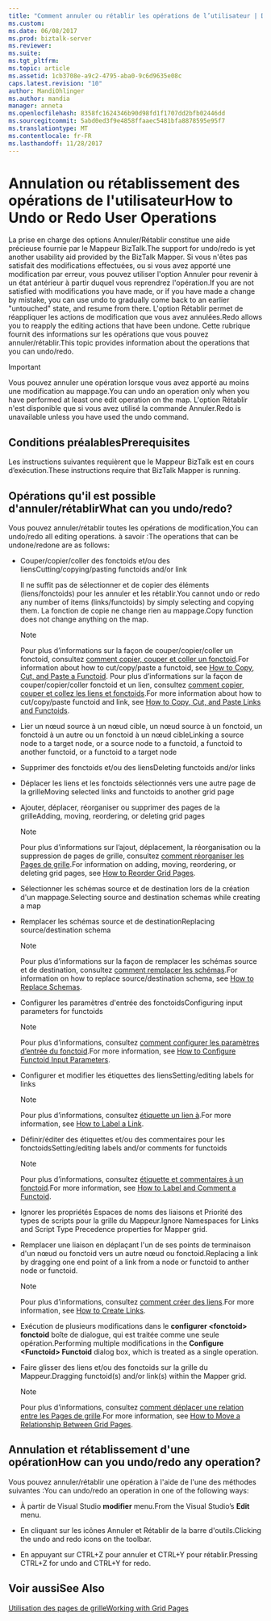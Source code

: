 ```yaml
---
title: "Comment annuler ou rétablir les opérations de l’utilisateur | Documents Microsoft"
ms.custom: 
ms.date: 06/08/2017
ms.prod: biztalk-server
ms.reviewer: 
ms.suite: 
ms.tgt_pltfrm: 
ms.topic: article
ms.assetid: 1cb3708e-a9c2-4795-aba0-9c6d9635e08c
caps.latest.revision: "10"
author: MandiOhlinger
ms.author: mandia
manager: anneta
ms.openlocfilehash: 8358fc1624346b90d98fd1f1707dd2bfb02446dd
ms.sourcegitcommit: 5abd0ed3f9e4858ffaaec5481bfa8878595e95f7
ms.translationtype: MT
ms.contentlocale: fr-FR
ms.lasthandoff: 11/28/2017
---
```

# <a name="how-to-undo-or-redo-user-operations"></a><span data-ttu-id="fd14f-102">Annulation ou rétablissement des opérations de l'utilisateur</span><span class="sxs-lookup"><span data-stu-id="fd14f-102">How to Undo or Redo User Operations</span></span>
<span data-ttu-id="fd14f-103">La prise en charge des options Annuler/Rétablir constitue une aide précieuse fournie par le Mappeur BizTalk.</span><span class="sxs-lookup"><span data-stu-id="fd14f-103">The support for undo/redo is yet another usability aid provided by the BizTalk Mapper.</span></span> <span data-ttu-id="fd14f-104">Si vous n'êtes pas satisfait des modifications effectuées, ou si vous avez apporté une modification par erreur, vous pouvez utiliser l'option Annuler pour revenir à un état antérieur à partir duquel vous reprendrez l'opération.</span><span class="sxs-lookup"><span data-stu-id="fd14f-104">If you are not satisfied with modifications you have made, or if you have made a change by mistake, you can use undo to gradually come back to an earlier "untouched" state, and resume from there.</span></span> <span data-ttu-id="fd14f-105">L'option Rétablir permet de réappliquer les actions de modification que vous avez annulées.</span><span class="sxs-lookup"><span data-stu-id="fd14f-105">Redo allows you to reapply the editing actions that have been undone.</span></span> <span data-ttu-id="fd14f-106">Cette rubrique fournit des informations sur les opérations que vous pouvez annuler/rétablir.</span><span class="sxs-lookup"><span data-stu-id="fd14f-106">This topic provides information about the operations that you can undo/redo.</span></span>  
  
> [!IMPORTANT]
>  <span data-ttu-id="fd14f-107">Vous pouvez annuler une opération lorsque vous avez apporté au moins une modification au mappage.</span><span class="sxs-lookup"><span data-stu-id="fd14f-107">You can undo an operation only when you have performed at least one edit operation on the map.</span></span> <span data-ttu-id="fd14f-108">L'option Rétablir n'est disponible que si vous avez utilisé la commande Annuler.</span><span class="sxs-lookup"><span data-stu-id="fd14f-108">Redo is unavailable unless you have used the undo command.</span></span>  
  
## <a name="prerequisites"></a><span data-ttu-id="fd14f-109">Conditions préalables</span><span class="sxs-lookup"><span data-stu-id="fd14f-109">Prerequisites</span></span>  
 <span data-ttu-id="fd14f-110">Les instructions suivantes requièrent que le Mappeur BizTalk est en cours d’exécution.</span><span class="sxs-lookup"><span data-stu-id="fd14f-110">These instructions require that BizTalk Mapper is running.</span></span>  
  
## <a name="what-can-you-undoredo"></a><span data-ttu-id="fd14f-111">Opérations qu'il est possible d'annuler/rétablir</span><span class="sxs-lookup"><span data-stu-id="fd14f-111">What can you undo/redo?</span></span>  
 <span data-ttu-id="fd14f-112">Vous pouvez annuler/rétablir toutes les opérations de modification,</span><span class="sxs-lookup"><span data-stu-id="fd14f-112">You can undo/redo all editing operations.</span></span> <span data-ttu-id="fd14f-113">à savoir :</span><span class="sxs-lookup"><span data-stu-id="fd14f-113">The operations that can be undone/redone are as follows:</span></span>  
  
-   <span data-ttu-id="fd14f-114">Couper/copier/coller des fonctoids et/ou des liens</span><span class="sxs-lookup"><span data-stu-id="fd14f-114">Cutting/copying/pasting functoids and/or link</span></span>  
  
     <span data-ttu-id="fd14f-115">Il ne suffit pas de sélectionner et de copier des éléments (liens/fonctoids) pour les annuler et les rétablir.</span><span class="sxs-lookup"><span data-stu-id="fd14f-115">You cannot undo or redo any number of items (links/functoids) by simply selecting and copying them.</span></span> <span data-ttu-id="fd14f-116">La fonction de copie ne change rien au mappage.</span><span class="sxs-lookup"><span data-stu-id="fd14f-116">Copy function does not change anything on the map.</span></span>  
  
    > [!NOTE]
    >  <span data-ttu-id="fd14f-117">Pour plus d’informations sur la façon de couper/copier/coller un fonctoid, consultez [comment copier, couper et coller un fonctoid](../core/how-to-copy-cut-and-paste-a-functoid.md).</span><span class="sxs-lookup"><span data-stu-id="fd14f-117">For information about how to cut/copy/paste a functoid, see [How to Copy, Cut, and Paste a Functoid](../core/how-to-copy-cut-and-paste-a-functoid.md).</span></span> <span data-ttu-id="fd14f-118">Pour plus d’informations sur la façon de couper/copier/coller fonctoid et un lien, consultez [comment copier, couper et collez les liens et fonctoids](../core/how-to-copy-cut-and-paste-links-and-functoids.md).</span><span class="sxs-lookup"><span data-stu-id="fd14f-118">For more information about how to cut/copy/paste functoid and link, see [How to Copy, Cut, and Paste Links and Functoids](../core/how-to-copy-cut-and-paste-links-and-functoids.md).</span></span>  
  
-   <span data-ttu-id="fd14f-119">Lier un nœud source à un nœud cible, un nœud source à un fonctoid, un fonctoid à un autre ou un fonctoid à un nœud cible</span><span class="sxs-lookup"><span data-stu-id="fd14f-119">Linking a source node to a target node, or a source node to a functoid, a functoid to another functoid, or a functoid to a target node</span></span>  
  
-   <span data-ttu-id="fd14f-120">Supprimer des fonctoids et/ou des liens</span><span class="sxs-lookup"><span data-stu-id="fd14f-120">Deleting functoids and/or links</span></span>  
  
-   <span data-ttu-id="fd14f-121">Déplacer les liens et les fonctoids sélectionnés vers une autre page de la grille</span><span class="sxs-lookup"><span data-stu-id="fd14f-121">Moving selected links and functoids to another grid page</span></span>  
  
-   <span data-ttu-id="fd14f-122">Ajouter, déplacer, réorganiser ou supprimer des pages de la grille</span><span class="sxs-lookup"><span data-stu-id="fd14f-122">Adding, moving, reordering, or deleting grid pages</span></span>  
  
    > [!NOTE]
    >  <span data-ttu-id="fd14f-123">Pour plus d’informations sur l’ajout, déplacement, la réorganisation ou la suppression de pages de grille, consultez [comment réorganiser les Pages de grille](../core/how-to-reorder-grid-pages.md).</span><span class="sxs-lookup"><span data-stu-id="fd14f-123">For information on adding, moving, reordering, or deleting grid pages, see [How to Reorder Grid Pages](../core/how-to-reorder-grid-pages.md).</span></span>  
  
-   <span data-ttu-id="fd14f-124">Sélectionner les schémas source et de destination lors de la création d'un mappage.</span><span class="sxs-lookup"><span data-stu-id="fd14f-124">Selecting source and destination schemas while creating a map</span></span>  
  
-   <span data-ttu-id="fd14f-125">Remplacer les schémas source et de destination</span><span class="sxs-lookup"><span data-stu-id="fd14f-125">Replacing source/destination schema</span></span>  
  
    > [!NOTE]
    >  <span data-ttu-id="fd14f-126">Pour plus d’informations sur la façon de remplacer les schémas source et de destination, consultez [comment remplacer les schémas](../core/how-to-replace-schemas.md).</span><span class="sxs-lookup"><span data-stu-id="fd14f-126">For information on how to replace source/destination schema, see [How to Replace Schemas](../core/how-to-replace-schemas.md).</span></span>  
  
-   <span data-ttu-id="fd14f-127">Configurer les paramètres d'entrée des fonctoids</span><span class="sxs-lookup"><span data-stu-id="fd14f-127">Configuring input parameters for functoids</span></span>  
  
    > [!NOTE]
    >  <span data-ttu-id="fd14f-128">Pour plus d’informations, consultez [comment configurer les paramètres d’entrée du fonctoid](../core/how-to-configure-functoid-input-parameters.md).</span><span class="sxs-lookup"><span data-stu-id="fd14f-128">For more information, see [How to Configure Functoid Input Parameters](../core/how-to-configure-functoid-input-parameters.md).</span></span>  
  
-   <span data-ttu-id="fd14f-129">Configurer et modifier les étiquettes des liens</span><span class="sxs-lookup"><span data-stu-id="fd14f-129">Setting/editing labels for links</span></span>  
  
    > [!NOTE]
    >  <span data-ttu-id="fd14f-130">Pour plus d’informations, consultez [étiquette un lien à](../core/how-to-label-a-link.md).</span><span class="sxs-lookup"><span data-stu-id="fd14f-130">For more information, see [How to Label a Link](../core/how-to-label-a-link.md).</span></span>  
  
-   <span data-ttu-id="fd14f-131">Définir/éditer des étiquettes et/ou des commentaires pour les fonctoids</span><span class="sxs-lookup"><span data-stu-id="fd14f-131">Setting/editing labels and/or comments for functoids</span></span>  
  
    > [!NOTE]
    >  <span data-ttu-id="fd14f-132">Pour plus d’informations, consultez [étiquette et commentaires à un fonctoid](../core/how-to-label-and-comment-a-functoid.md).</span><span class="sxs-lookup"><span data-stu-id="fd14f-132">For more information, see [How to Label and Comment a Functoid](../core/how-to-label-and-comment-a-functoid.md).</span></span>  
  
-   <span data-ttu-id="fd14f-133">Ignorer les propriétés Espaces de noms des liaisons et Priorité des types de scripts pour la grille du Mappeur.</span><span class="sxs-lookup"><span data-stu-id="fd14f-133">Ignore Namespaces for Links and Script Type Precedence properties for Mapper grid.</span></span>  
  
-   <span data-ttu-id="fd14f-134">Remplacer une liaison en déplaçant l'un de ses points de terminaison d'un nœud ou fonctoid vers un autre nœud ou fonctoid.</span><span class="sxs-lookup"><span data-stu-id="fd14f-134">Replacing a link by dragging one end point of a link from a node or functoid to anther node or functoid.</span></span>  
  
    > [!NOTE]
    >  <span data-ttu-id="fd14f-135">Pour plus d’informations, consultez [comment créer des liens](../core/how-to-create-links.md).</span><span class="sxs-lookup"><span data-stu-id="fd14f-135">For more information, see [How to Create Links](../core/how-to-create-links.md).</span></span>  
  
-   <span data-ttu-id="fd14f-136">Exécution de plusieurs modifications dans le **configurer \<fonctoid\> fonctoid** boîte de dialogue, qui est traitée comme une seule opération.</span><span class="sxs-lookup"><span data-stu-id="fd14f-136">Performing multiple modifications in the **Configure \<Functoid\> Functoid** dialog box, which is treated as a single operation.</span></span>  
  
-   <span data-ttu-id="fd14f-137">Faire glisser des liens et/ou des fonctoids sur la grille du Mappeur.</span><span class="sxs-lookup"><span data-stu-id="fd14f-137">Dragging functoid(s) and/or link(s) within the Mapper grid.</span></span>  
  
    > [!NOTE]
    >  <span data-ttu-id="fd14f-138">Pour plus d’informations, consultez [comment déplacer une relation entre les Pages de grille](../core/how-to-move-a-relationship-between-grid-pages.md).</span><span class="sxs-lookup"><span data-stu-id="fd14f-138">For more information, see [How to Move a Relationship Between Grid Pages](../core/how-to-move-a-relationship-between-grid-pages.md).</span></span>  
  
## <a name="how-can-you-undoredo-any-operation"></a><span data-ttu-id="fd14f-139">Annulation et rétablissement d'une opération</span><span class="sxs-lookup"><span data-stu-id="fd14f-139">How can you undo/redo any operation?</span></span>  
 <span data-ttu-id="fd14f-140">Vous pouvez annuler/rétablir une opération à l'aide de l'une des méthodes suivantes :</span><span class="sxs-lookup"><span data-stu-id="fd14f-140">You can undo/redo an operation in one of the following ways:</span></span>  
  
-   <span data-ttu-id="fd14f-141">À partir de Visual Studio **modifier** menu.</span><span class="sxs-lookup"><span data-stu-id="fd14f-141">From the Visual Studio’s **Edit** menu.</span></span>  
  
-   <span data-ttu-id="fd14f-142">En cliquant sur les icônes Annuler et Rétablir de la barre d'outils.</span><span class="sxs-lookup"><span data-stu-id="fd14f-142">Clicking the undo and redo icons on the toolbar.</span></span>  
  
-   <span data-ttu-id="fd14f-143">En appuyant sur CTRL+Z pour annuler et CTRL+Y pour rétablir.</span><span class="sxs-lookup"><span data-stu-id="fd14f-143">Pressing CTRL+Z for undo and CTRL+Y for redo.</span></span>  
  
## <a name="see-also"></a><span data-ttu-id="fd14f-144">Voir aussi</span><span class="sxs-lookup"><span data-stu-id="fd14f-144">See Also</span></span>  
 [<span data-ttu-id="fd14f-145">Utilisation des pages de grille</span><span class="sxs-lookup"><span data-stu-id="fd14f-145">Working with Grid Pages</span></span>](../core/working-with-grid-pages.md)